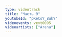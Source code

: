 ```yaml
---
type: videotrack
title: "Часть 9"
youtubeId: "pKeCoY_BukY"
videoevents: vevt0005
videoartists: ["Arena"]
---
```

